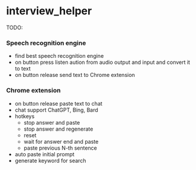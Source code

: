# interview_helper
TODO:
### Speech recognition engine
* find best speech recognition engine
* on button press listen aution from audio output and input and convert it to text
* on button release send text to Chrome extension
### Chrome extension
* on button release paste text to chat
* chat support ChatGPT, Bing, Bard
* hotkeys
  * stop answer and paste
  * stop answer and regenerate
  * reset
  * wait for answer end and paste
  * paste previous N-th sentence
* auto paste initial prompt
* generate keyword for search
